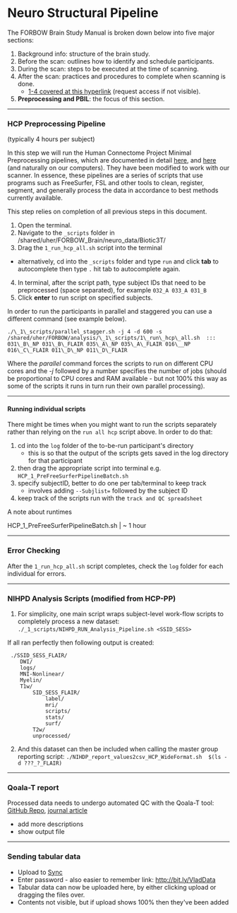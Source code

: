 # Neuro Structural Pipeline

The FORBOW Brain Study Manual is broken down below into five major sections:

1. Background info: structure of the brain study.
2. Before the scan: outlines how to identify and schedule participants.
3. During the scan: steps to be executed at the time of scanning.
4. After the scan: practices and procedures to complete when scanning is done.
    * [1-4 covered at this hyperlink](https://github.com/forbow-lab/documentation-private) (request access if not visible).
5. __Preprocessing and PBIL__: the focus of this section.


---


### HCP Preprocessing Pipeline
(typically 4 hours per subject)

In this step we will run the Human Connectome Project Minimal Preprocessing pipelines, which are documented in detail [here](http://www.ncbi.nlm.nih.gov/pubmed/23668970), and [here](https://github.com/Washington-University/Pipelines) (and naturally on our computers). They have been modified to work with our scanner. In essence, these pipelines are a series of scripts that use programs such as FreeSurfer, FSL and other tools to clean, register, segment, and generally process the data in accordance to best methods currently available.

This step relies on completion of all previous steps in this document.

1. Open the terminal.
2. Navigate to the `_scripts` folder in /shared/uher/FORBOW_Brain/neuro_data/Biotic3T/
3. Drag the `1_run_hcp_all.sh` script into the terminal
  * alternatively, cd into the `_scripts` folder and type `run` and click **tab** to autocomplete then type `.` hit tab to autocomplete again.
4. In terminal, after the script path, type subject IDs that need to be preprocessed (space separated), for example `032_A 033_A 031_B`
5. Click **enter** to run script on specified subjects.

In order to run the participants in  parallel and staggered you can use a different command (see example below). 

```
./\_1\_scripts/parallel_stagger.sh -j 4 -d 600 -s /shared/uher/FORBOW/analysis/\_1\_scripts/1\_run\_hcp\_all.sh  ::: 031\_B\_NP 031\_B\_FLAIR 035\_A\_NP 035\_A\_FLAIR 016\__NP 016\_C\_FLAIR 011\_D\_NP 011\_D\_FLAIR
```

Where the _parallel_ command forces the scripts to run on different CPU cores and the _-j_ followed by a number specifies the number of jobs (should be proportional to CPU cores and RAM available - but not 100% this way as some of the scripts it runs in turn run their own parallel processing). 

---

#### Running individual scripts

There might be times when you might want to run the scripts separately rather than relying on the `run all hcp` script above. In order to do that:

1. cd into the `log` folder of the to-be-run participant's directory
    * this is so that the output of the scripts gets saved in the log directory for that participant
2. then drag the appropriate script into terminal e.g. `HCP_1_PreFreeSurferPipelineBatch.sh`
3. specify subjectID, better to do one per tab/terminal to keep track
    * involves adding `--Subjlist=` followed by the subject ID
4. keep track of the scripts run with the `track and QC spreadsheet`

A note about runtimes

HCP_1_PreFreeSurferPipelineBatch.sh | ~ 1 hour

---

### Error Checking

After the `1_run_hcp_all.sh` script completes, check the `log` folder for each individual for errors.

---

### NIHPD Analysis Scripts (modified from HCP-PP)

1. For simplicity, one main script wraps subject-level work-flow scripts to completely process a new dataset:
`./_1_scripts/NIHPD_RUN_Analysis_Pipeline.sh <SSID_SESS>`

If all ran perfectly then following output is created: 

```
 ./SSID_SESS_FLAIR/
    DWI/
    logs/
    MNI-Nonlinear/
    Myelin/
    T1w/
        SID_SESS_FLAIR/
            label/
            mri/
            scripts/
            stats/
            surf/
        T2w/
        unprocessed/
```

2. And this dataset can then be included when calling the master group reporting script:
`./NIHDP_report_values2csv_HCP_WideFormat.sh  $(ls -d ???_?_FLAIR)`

---

### Qoala-T report

Processed data needs to undergo automated QC with the Qoala-T tool: [GitHub Repo](https://github.com/Qoala-T/QC), [journal article](https://www.sciencedirect.com/science/article/pii/S1053811919300138?via%3Dihub)

* add more descriptions
* show output file

---

### Sending tabular data

- Upload to [Sync](https://ln.sync.com/dl/c7eabce40/4gz5w45g-gmbn5dcp-zibum4gy-64k4eg6q)
- Enter password
        - also easier to remember link: http://bit.ly/VladData 
- Tabular data can now be uploaded here, by either clicking upload or dragging the files over. 
- Contents not visible, but if upload shows 100% then they've been added

